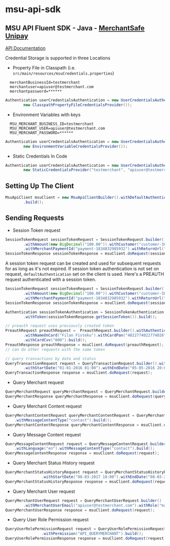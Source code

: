 # msu-api-sdk
## MSU API Fluent SDK - Java - [MerchantSafe Unipay](http://merchantsafeunipay.asseco.com/)
[API Documentation](https://test.merchantsafeunipay.com/msu/api/v2/doc)


Credential Storage is supported in three Locations
- Property File in Classpath (i.e. `src/main/resources/msuCredentials.properties`) 
```
  merchantBusinessId=testmerchant
  merchantuser=apiuser@testmerchant.com
  merchantpassword=******
```
```java
Authentication userCredentialsAuthentication = new UserCredentialsAuthentication(
		new ClasspathPropertyFileCredentialsProvider());
```

- Environment Variables with keys
```
  MSU_MERCHANT_BUSINESS_ID=testmerchant
  MSU_MERCHANT_USER=apiuser@testmerchant.com
  MSU_MERCHANT_PASSWORD=******
```
```java
Authentication userCredentialsAuthentication = new UserCredentialsAuthentication(
		new EnvironmentVariableCredentialsProvider());
```

- Static Credentials In Code
```java
Authentication userCredentialsAuthentication = new UserCredentialsAuthentication(
		new StaticCredentialsProvider("testmerchant", "apiuser@testmerchant.com", "******"));
```

## Setting Up The Client
```java
MsuApiClient msuClient = new MsuApiClientBuilder().withDefaultAuthentication(userCredentialsAuthentication)
		.build();
```
## Sending Requests
- Session Token request

```java
SessionTokenRequest sessionTokenRequest = SessionTokenRequest.builder().withCurrency(Currency.TRY)
		.withAmount(new BigDecimal("100.00")).withCustomer("customer-3828342004")
		.withMerchantPaymentId("payment-1834832985932").withReturnUrl("http://www.returnurl.com").build();
SessionTokenResponse sessionTokenResponse = msuClient.doRequest(sessionTokenRequest);
```
A session token request can be created and used for subsequent requests for as long as it's not expired. If session token authentication is not set on request, `defaultAuthentication` set on the client is used.
Here's a PREAUTH request authenticated with a session token.
```java
SessionTokenRequest sessionTokenRequest = SessionTokenRequest.builder().withCurrency(Currency.TRY)
		.withAmount(new BigDecimal("100.00")).withCustomer("customer-3828342004")
		.withMerchantPaymentId("payment-1834832985932").withReturnUrl("http://www.returnurl.com").build();
SessionTokenResponse sessionTokenResponse = msuClient.doRequest(sessionTokenRequest);

Authentication sessionTokenAuthentication = SessionTokenAuthentication.sessionTokenAuthentication()
		.withToken(sessionTokenResponse.getSessionToken()).build();

// preauth request uses previously created token
PreauthRequest preauthRequest =  PreauthRequest.builder().withAuthentication(sessionTokenAuthentication)
		.withNameOnCard("Filan Fisteku").withCardPan("4022774022774026").withCardExpiry("02.2021")
		.withCardCvv("000").build();
PreauthResponse preauthResponse = msuClient.doRequest(preauthRequest);
// can do other requests with the same token
```

```java
// query transactions by date and status
QueryTransactionRequest request = QueryTransactionRequest.builder().withTransactionStatus("AP")
        .withStartDate("01-01-2016 01:00").withEndDate("05-05-2016 20:00").withOffset("100").withLimit("20").build();
QueryTransactionResponse response = msuClient.doRequest(request);
```

- Query Merchant request
```java
QueryMerchantRequest queryMerchantRequest = QueryMerchantRequest.builder().build(); // the queried merchant is the one making the request
QueryMerchantResponse queryMerchantResponse = msuClient.doRequest(queryMerchantRequest);
```

- Query Merchant Content request

```java
QueryMerchantContentRequest queryMerchantContentRequest = QueryMerchantContentRequest.builder().withLanguage("en")
	.withMessageContentType("contact").build();
QueryMerchantContentResponse queryMerchantContentResponse = msuClient.doRequest(queryMerchantContentRequest);
```

- Query Message Content request

```java
QueryMessageContentRequest request = QueryMessageContentRequest.builder()
    .withLanguage("en").withMessageContentType("contact").build();
QueryMessageContentResponse response = msuClient.doRequest(request);
```

- Query Merchant Status History request

```java
QueryMerchantStatusHistoryRequest request = QueryMerchantStatusHistoryRequest.builder().withStatus("OK")
                .withStartDate("08-03-2017 18:00").withEndDate("08-03-2018 18:00").build();
QueryMerchantStatusHistoryResponse response = msuClient.doRequest(request);
```

- Query Merchant User request

```java
QueryMerchantUserRequest request = QueryMerchantUserRequest.builder()
		.withMerchantUserEmail("apiuser@testmerchant.com").withRole("mapiu").build();
QueryMerchantUserResponse response = msuClient.doRequest(request);
```

- Query User Role Permission request

```java
QueryUserRolePermissionRequest request = QueryUserRolePermissionRequest.builder().withRole("MSADM")
                .withPermission("API_QUERYMERCHANT").build();
QueryUserRolePermissionResponse response = msuClient.doRequest(request);
```
